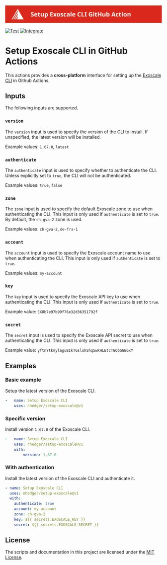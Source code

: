 ![Banner](.github/banner.svg)

[![Test](https://github.com/nhedger/setup-exoscale/actions/workflows/test.yaml/badge.svg)](https://github.com/nhedger/setup-exoscale/actions/workflows/test.yaml)
[![Integrate](https://github.com/nhedger/setup-exoscale/actions/workflows/integrate.yaml/badge.svg)](https://github.com/nhedger/setup-exoscale/actions/workflows/integrate.yaml)

# Setup Exoscale CLI in GitHub Actions

This actions provides a **cross-platform** interface for setting up
the [Exoscale CLI](https://github.com/exoscale/cli) in Github Actions.

## Inputs

The following inputs are supported.

### `version`

The `version` input is used to specify the version of the CLI to install. If
unspecified, the latest version will be installed.

Example values: `1.67.0`, `latest`

### `authenticate`

The `authenticate` input is used to specify whether to authenticate the CLI.
Unless explicitly set to `true`, the CLI will not be authenticated.

Example values: `true`, `false`

### `zone`

The `zone` input is used to specify the default Exoscale zone to use when
authenticating the CLI. This input is only used if `authenticate` is set to
`true`. By default, the `ch-gva-2` zone is used.

Example values: `ch-gva-2`, `de-fra-1`

### `account`

The `account` input is used to specify the Exoscale account name to use when
authenticating the CLI. This input is only used if `authenticate` is set to
`true`.

Example values: `my-account`

### `key`

The `key` input is used to specify the Exoscale API key to use when
authenticating the CLI. This input is only used if `authenticate` is set to
`true`.

Example value: `EXOb7e97b99f76e32d36351792f`

### `secret`

The `secret` input is used to specify the Exoscale API secret to use when
authenticating the CLI. This input is only used if `authenticate` is set to
`true`.

Example value: `yftnYtkmylaguBIkTGslohShq5wKHLEtcTGQbGGBGxY`

## Examples

### Basic example

Setup the latest version of the Exoscale CLI.

```yaml
-   name: Setup Exoscale CLI
    uses: nhedger/setup-exoscale@v1
```

### Specific version

Install version `1.67.0` of the Exoscale CLI.

```yaml
-   name: Setup Exoscale CLI
    uses: nhedger/setup-exoscale@v1
    with:
        version: 1.67.0
```

### With authentication

Install the latest version of the Exoscale CLI and authenticate it.

```yaml
- name: Setup Exoscale CLI
  uses: nhedger/setup-exoscale@v1
  with:
    authenticate: true
    account: my-account
    zone: ch-gva-2
    key: ${{ secrets.EXOSCALE_KEY }}
    secret: ${{ secrets.EXOSCALE_SECRET }}
```

## License

The scripts and documentation in this project are licensed under
the [MIT License](LICENSE.md).
